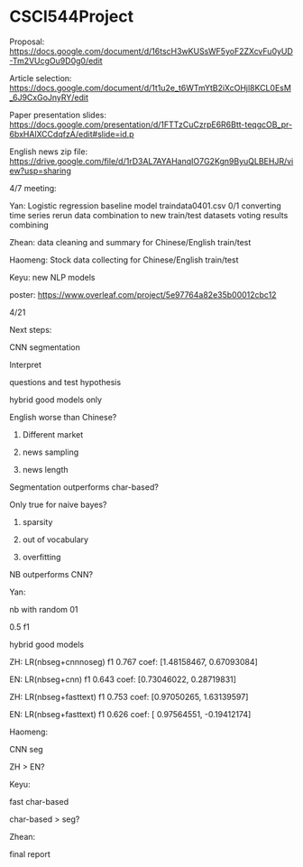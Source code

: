 # CSCI544Project

Proposal: https://docs.google.com/document/d/16tscH3wKUSsWF5yoF2ZXcvFu0yUD-Tm2VUcgOu9D0g0/edit

Article selection: https://docs.google.com/document/d/1t1u2e_t6WTmYtB2iXcOHjl8KCL0EsM_6J9CxGoJnyRY/edit

Paper presentation slides: https://docs.google.com/presentation/d/1FTTzCuCzrpE6R6Btt-teqgcOB_pr-6bxHAlXCCdqfzA/edit#slide=id.p

English news zip file: https://drive.google.com/file/d/1rD3AL7AYAHanqIO7G2Kgn9ByuQLBEHJR/view?usp=sharing



4/7 meeting:

Yan:
Logistic regression baseline model
traindata0401.csv 0/1 converting
time series rerun
data combination to new train/test datasets
voting results combining

Zhean:
data cleaning and summary for Chinese/English train/test

Haomeng:
Stock data collecting for Chinese/English train/test


Keyu:
new NLP models

poster:
https://www.overleaf.com/project/5e97764a82e35b00012cbc12


4/21

Next steps:

CNN segmentation

Interpret

questions and test hypothesis

hybrid good models only

English worse than Chinese?

1) Different market

2) news sampling

3) news length

Segmentation outperforms char-based?

Only true for naive bayes?

1) sparsity

2) out of vocabulary

3) overfitting

NB outperforms CNN?


Yan:

nb with random 01

0.5 f1

hybrid good models

ZH: LR(nbseg+cnnnoseg) f1 0.767 coef: [1.48158467, 0.67093084]

EN: LR(nbseg+cnn) f1 0.643 coef: [0.73046022, 0.28719831]

ZH: LR(nbseg+fasttext) f1 0.753 coef: [0.97050265, 1.63139597]

EN: LR(nbseg+fasttext) f1 0.626 coef: [ 0.97564551, -0.19412174]

Haomeng:

CNN seg

ZH > EN?


Keyu:

fast char-based

char-based > seg?


Zhean:

final report


